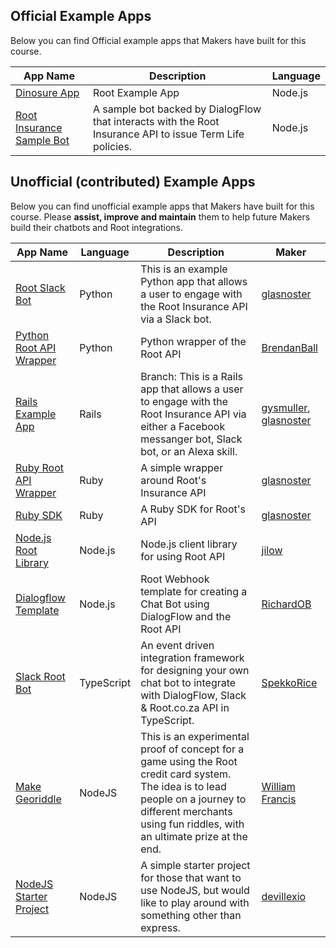 
Official Example Apps
----- 
Below you can find Official example apps that Makers have built for this course.

| App Name      |Description    |Language|
| ------------- |-------------| -----|
| [Dinosure App](https://github.com/RootBank/dinosure)| Root Example App | Node.js |
| [Root Insurance Sample Bot](https://github.com/root-community/node-insurance-sample-bot) | A sample bot backed by DialogFlow that interacts with the Root Insurance API to issue Term Life policies.| Node.js |


Unofficial (contributed) Example Apps
----- 
Below you can find unofficial example apps that Makers have built for this course.
Please <b>assist, improve and maintain</b> them to help future Makers build their chatbots and Root integrations.


| App Name      |Language    |Description|Maker|
| ------------- |-------------| -----| -----|
| [Root Slack Bot](https://github.com/Offerzen/make-python)|Python      | This is an example Python app that allows a user to engage with the Root Insurance API via a Slack bot.| [glasnoster](https://github.com/glasnoster)      |
| [Python Root API Wrapper](https://github.com/BrendanBall/root-insurance-python)     | Python     |   Python wrapper of the Root API | [BrendanBall](https://github.com/BrendanBall)      |
| [Rails Example App](https://github.com/Offerzen/make-rails/tree/make-fuza)     | Rails     |   Branch: This is a Rails app that allows a user to engage with the Root Insurance API via either a Facebook messanger bot, Slack bot, or an Alexa skill. | [gysmuller](https://github.com/gysmuller), [glasnoster](https://github.com/glasnoster)  |
| [Ruby Root API Wrapper](https://github.com/RootBank/root-insurance-ruby)     | Ruby     |   A simple wrapper around Root's Insurance API | [glasnoster](https://github.com/glasnoster)  |
| [Ruby SDK](https://github.com/RootBank/root-ruby)     | Ruby     |   A Ruby SDK for Root's API | [glasnoster](https://github.com/glasnoster)  |
| [Node.js Root Library](https://github.com/jilow/root-nodejs)     | Node.js      |   Node.js client library for using Root API| [jilow](https://github.com/jilow)  |
| [Dialogflow Template](https://github.com/RichardOB/root-chatbot-webhook-nodejs)     | Node.js      |   Root Webhook template for creating a Chat Bot using DialogFlow and the Root API| [RichardOB](https://github.com/RichardOB)  |
| [Slack Root Bot](https://github.com/SpekkoRice/root-bot)     | TypeScript      |   An event driven integration framework for designing your own chat bot to integrate with DialogFlow, Slack & Root.co.za API in TypeScript.| [SpekkoRice](https://github.com/SpekkoRice)      |
| [Make Georiddle](https://github.com/William-Francis/make-georiddle)     | NodeJS      |   This is an experimental proof of concept for a game using the Root credit card system. The idea is to lead people on a journey to different merchants using fun riddles, with an ultimate prize at the end.| [William Francis](https://github.com/William-Francis)      |
| [NodeJS Starter Project](https://github.com/devillexio/koa-starter)     | NodeJS      |   A simple starter project for those that want to use NodeJS, but would like to play around with something other than express.| [devillexio](https://github.com/devillexio)      |


